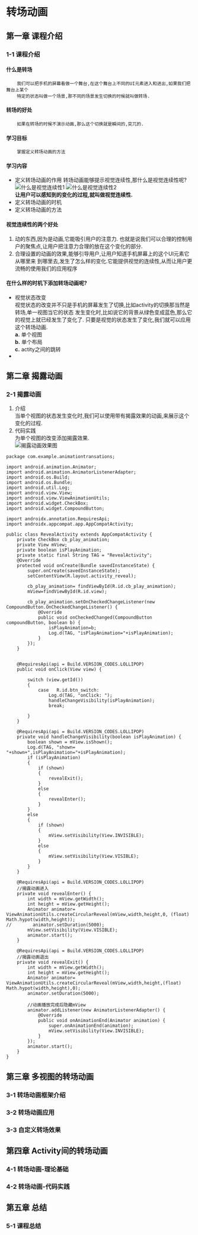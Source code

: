 # 转场动画
## 第一章 课程介绍
### 1-1 课程介绍
#### 什么是转场
        我们可以把手机的屏幕看做一个舞台,在这个舞台上不同的UI元素进入和进出,如果我们把舞台上某个
        特定的状态叫做一个场景,那不同的场景发生切换的时候就叫做转场.
#### 转场的好处
        如果在转场的时候不演示动画,那么这个切换就是瞬间的,突兀的.
#### 学习目标
        掌握定义转场动画的方法
#### 学习内容
- 定义转场动画的作用
        转场动画能够提示视觉连续性,那什么是视觉连续性呢?
![什么是视觉连续性1](/readme/img/a0.gif)
![什么是视觉连续性2](/readme/img/a1.gif)        
**让用户可以感知到的变化的过程,就叫做视觉连续性.**
- 定义转场动画的时机
- 定义转场动画的方法       
#### 视觉连续性的两个好处
1. 动的东西,因为是动画,它能吸引用户的注意力.
也就是说我们可以合理的控制用户的聚焦点,让用户把注意力合理的放在这个变化的部分.
2. 合理设置的动画的效果,能够引导用户,让用户知道手机屏幕上的这个UI元素它从哪里来
   到哪里去,发生了怎么样的变化.它能提供视觉的连续性,从而让用户更流畅的使用我们的应用程序
#### 在什么样的时机下添加转场动画呢?
- 视觉状态改变            
  视觉状态的改变并不只是手机的屏幕发生了切换,比如activity的切换那当然是转场,单一视图当它的状态
  发生变化时,比如说它的背景从绿色变成蓝色,那么它的视觉上就已经发生了变化了.
  只要是视觉的状态发生了变化,我们就可以应用这个转场动画.      
  **a.** 单个视图      
  **b.** 单个布局       
  **c.** actity之间的跳转
- 
## 第二章 揭露动画
### 2-1 揭露动画
1. 介绍       
   当单个视图的状态发生变化时,我们可以使用带有揭露效果的动画,来展示这个变化的过程.
2. 代码实践     
   为单个视图的改变添加揭露效果.      
   ![揭露动画效果图](/readme/img/a2.gif)       
```
package com.example.animationtransations;

import android.animation.Animator;
import android.animation.AnimatorListenerAdapter;
import android.os.Build;
import android.os.Bundle;
import android.util.Log;
import android.view.View;
import android.view.ViewAnimationUtils;
import android.widget.CheckBox;
import android.widget.CompoundButton;

import androidx.annotation.RequiresApi;
import androidx.appcompat.app.AppCompatActivity;

public class RevealActivity extends AppCompatActivity {
    private CheckBox cb_play_animation;
    private View mView;
    private boolean isPlayAnimation;
    private static final String TAG = "RevealActivity";
    @Override
    protected void onCreate(Bundle savedInstanceState) {
        super.onCreate(savedInstanceState);
        setContentView(R.layout.activity_reveal);

        cb_play_animation= findViewById(R.id.cb_play_animation);
        mView=findViewById(R.id.view);

        cb_play_animation.setOnCheckedChangeListener(new CompoundButton.OnCheckedChangeListener() {
            @Override
            public void onCheckedChanged(CompoundButton compoundButton, boolean b) {
                isPlayAnimation=b;
                Log.d(TAG, "isPlayAnimation="+isPlayAnimation);
            }
        });
    }


    @RequiresApi(api = Build.VERSION_CODES.LOLLIPOP)
    public void onClick(View view) {
        
        switch (view.getId())
        {
            case   R.id.btn_switch:
                Log.d(TAG, "onClick: ");
                handleChangeVisibility(isPlayAnimation);
                break;

        }
    }

    @RequiresApi(api = Build.VERSION_CODES.LOLLIPOP)
    private void handleChangeVisibility(boolean isPlayAnimation) {
        boolean shown = mView.isShown();
        Log.d(TAG, "shown= "+shown+",isPlayAnimation="+isPlayAnimation);
        if (isPlayAnimation)
        {
            if (shown)
            {
                revealExit();
            }
            else
            {
                revealEnter();
            }
        }
        else
        {
            if (shown)
            {
                mView.setVisibility(View.INVISIBLE);
            }
            else
            {
                mView.setVisibility(View.VISIBLE);
            }
        }
    }

    @RequiresApi(api = Build.VERSION_CODES.LOLLIPOP)
    //揭露动画进入
    private void revealEnter() {
        int width = mView.getWidth();
        int height = mView.getHeight();
        Animator animator= ViewAnimationUtils.createCircularReveal(mView,width,height,0, (float) Math.hypot(width,height));
//        animator.setDuration(5000);
        mView.setVisibility(View.VISIBLE);
        animator.start();
    }

    @RequiresApi(api = Build.VERSION_CODES.LOLLIPOP)
    //揭露动画退出
    private void revealExit() {
        int width = mView.getWidth();
        int height = mView.getHeight();
        Animator animator= ViewAnimationUtils.createCircularReveal(mView,width,height,(float) Math.hypot(width,height),0);
        animator.setDuration(5000);

        //动画播放完成后隐藏mView
        animator.addListener(new AnimatorListenerAdapter() {
            @Override
            public void onAnimationEnd(Animator animation) {
                super.onAnimationEnd(animation);
                mView.setVisibility(View.INVISIBLE);
            }
        });
        animator.start();
    }
}

```
## 第三章 多视图的转场动画
### 3-1 转场动画框架介绍
### 3-2 转场动画应用
### 3-3 自定义转场效果
## 第四章 Activity间的转场动画
### 4-1 转场动画-理论基础
### 4-2 转场动画-代码实践
## 第五章 总结
### 5-1 课程总结